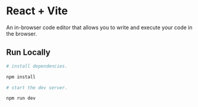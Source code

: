 # React + Vite

An in-browser code editor that allows you to write and execute your code in the browser.

## Run Locally

```bash
# install dependencies.

npm install

# start the dev server.

npm run dev
```
